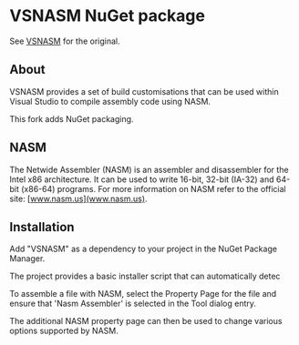 VSNASM NuGet package
=============

See [VSNASM](https://github.com/ShiftMediaProject/VSNASM/releases) for the original.

## About

VSNASM provides a set of build customisations that can be used within Visual Studio to compile assembly code using NASM.

This fork adds NuGet packaging.

## NASM

The Netwide Assembler (NASM) is an assembler and disassembler for the Intel x86 architecture. It can be used to write 16-bit, 32-bit (IA-32) and 64-bit (x86-64) programs.
For more information on NASM refer to the official site: [www.nasm.us](www.nasm.us).

## Installation

Add "VSNASM" as a dependency to your project in the NuGet Package Manager.

The project provides a basic installer script that can automatically detec

To assemble a file with NASM, select the Property Page for the file and ensure that 'Nasm Assembler' is selected in the Tool dialog entry.

The additional NASM property page can then be used to change various options supported by NASM.